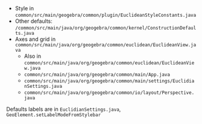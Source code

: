 
##
* Style in
`common/src/main/geogebra/common/plugin/EuclideanStyleConstants.java`
* Other defaults:
`/common/src/main/java/org/geogebra/common/kernel/ConstructionDefaults.java`
* Axes and grid in
`common/src/main/java/org/geogebra/common/euclidean/EuclideanView.java`
	* Also in
	`common/src/main/java/org/geogebra/common/euclidean/EuclideanView.java`
	* `common/src/main/java/org/geogebra/common/main/App.java`
	* `common/src/main/java/org/geogebra/common/main/settings/EuclidianSettings.java`
	* `common/src/main/java/org/geogebra/common/io/layout/Perspective.java`


Defaults labels are in `EuclidianSettings.java`, `GeoElement.setLabelModeFromStylebar`
